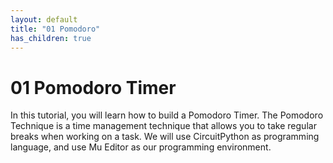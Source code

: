 ```yaml
---
layout: default
title: "01 Pomodoro"
has_children: true
---
```


# 01 Pomodoro Timer

In this tutorial, you will learn how to build a Pomodoro Timer. The Pomodoro Technique is a time management technique that allows you to take regular breaks when working on a task. We will use CircuitPython as programming language, and use Mu Editor as our programming environment.